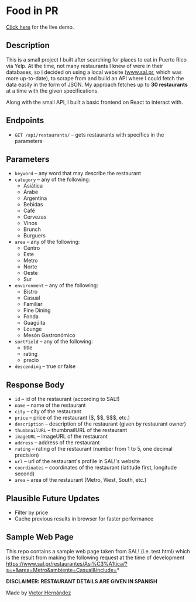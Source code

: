 # Food in PR

[Click here](https://food-in-pr.herokuapp.com) for the live demo.

## Description

This is a small project I built after searching for places to eat in Puerto Rico via Yelp. At the time, not many restaurants I knew of were in their databases, so I decided on using a local website (www.sal.pr, which was more up-to-date), to scrape from and build an API where I could fetch the data easily in the form of JSON. My approach fetches up to __30 restaurants__ at a time with the given specifications.

Along with the small API, I built a basic frontend on React to interact with.

## Endpoints

* `GET /api/restaurants/` – gets restaurants with specifics in the parameters

## Parameters

* `keyword` – any word that may describe the restaurant
* `category` – any of the following:
    * Asiática
    * Árabe
    * Argentina
    * Bebidas
    * Café
    * Cervezas
    * Vinos
    * Brunch
    * Burguers
* `area` – any of the following:
    * Centro
    * Este
    * Metro
    * Norte
    * Oeste
    * Sur
* `environment` – any of the following:
    * Bistro
    * Casual
    * Familiar
    * Fine Dining
    * Fonda
    * Guagüita
    * Lounge
    * Mesón Gastronómico
* `sortField` – any of the following:
    * title
    * rating
    * precio
* `descending` – true or false

## Response Body

* `id` – id of the restaurant (according to SAL!)
* `name` – name of the restaurant
* `city` – city of the restaurant
* `price` – price of the restaurant ($, $\$, $\$\$, etc.)
* `description` – description of the restaurant (given by restaurant owner)
* `thumbnailURL` – thumbnailURL of the restaurant
* `imageURL` – imageURL of the restaurant
* `address` – address of the restaurant
* `rating` – rating of the restaurant (number from 1 to 5, one decimal precision)
* `url` – url of the restaurant's profile in SAL!'s website
* `coordinates` – coordinates of the restaurant (latitude first, longitude second)
* `area` – area of the restaurant (Metro, West, South, etc.)


## Plausible Future Updates

* Filter by price
* Cache previous results in browser for faster performance


## Sample Web Page

This repo contains a sample web page taken from SAL! (i.e. test.html) which is the result from making the following request at the time of development https://www.sal.pr/restaurantes/Asi%C3%A1tica/?s=+&area=Metro&ambiente=Casual&include=*


**DISCLAIMER: RESTAURANT DETAILS ARE GIVEN IN SPANISH**


Made by [Víctor Hernández](https://www.github.com/vctorahernndez)
